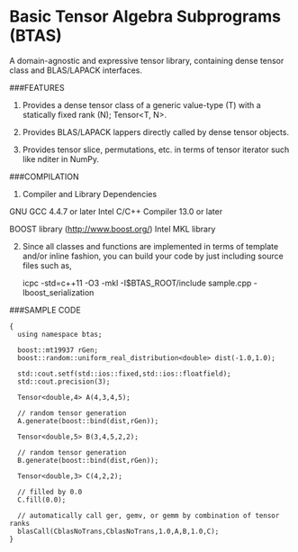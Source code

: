 
Basic Tensor Algebra Subprograms (BTAS)
====

A domain-agnostic and expressive tensor library, containing dense tensor class and BLAS/LAPACK interfaces.

###FEATURES

1. Provides a dense tensor class of a generic value-type (T) with a statically fixed rank (N); Tensor<T, N>.

2. Provides BLAS/LAPACK lappers directly called by dense tensor objects.

3. Provides tensor slice, permutations, etc. in terms of tensor iterator such like nditer in NumPy.

###COMPILATION

1. Compiler and Library Dependencies

GNU GCC 4.4.7 or later
Intel C/C++ Compiler 13.0 or later

BOOST library (<http://www.boost.org/>)
Intel MKL library

2. Since all classes and functions are implemented in terms of template and/or inline fashion, you can build your code by just including source files such as,

    icpc -std=c++11 -O3 -mkl -I$BTAS_ROOT/include sample.cpp -lboost_serialization


###SAMPLE CODE

```
{
  using namespace btas;

  boost::mt19937 rGen;
  boost::random::uniform_real_distribution<double> dist(-1.0,1.0);

  std::cout.setf(std::ios::fixed,std::ios::floatfield);
  std::cout.precision(3);

  Tensor<double,4> A(4,3,4,5);

  // random tensor generation
  A.generate(boost::bind(dist,rGen));

  Tensor<double,5> B(3,4,5,2,2);

  // random tensor generation
  B.generate(boost::bind(dist,rGen));

  Tensor<double,3> C(4,2,2);

  // filled by 0.0
  C.fill(0.0);

  // automatically call ger, gemv, or gemm by combination of tensor ranks
  blasCall(CblasNoTrans,CblasNoTrans,1.0,A,B,1.0,C);
}
```
